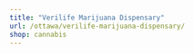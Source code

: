 ```yaml
---
title: "Verilife Marijuana Dispensary"
url: /ottawa/verilife-marijuana-dispensary/
shop: cannabis
---
```

